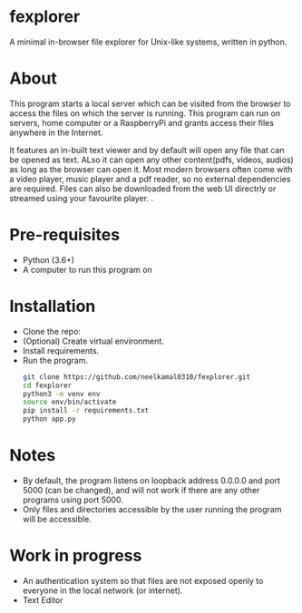 # fexplorer
A minimal in-browser file explorer for Unix-like systems, written in python.

# About

This program starts a local server which can be visited from the browser to access the files on which the server is running. This program can run on servers, home computer or a RaspberryPi and grants access their files anywhere in the Internet.

It features an in-built text viewer and by default will open any file that can be opened as text. ALso it can open any other content(pdfs, videos, audios) as long as the browser can open it. Most modern browsers often come with a video player, music player and a pdf reader, so no external dependencies are required. Files can also be downloaded from the web UI directrly or streamed using your favourite player. .

# Pre-requisites

* Python (3.6+)
* A computer to run this program on

# Installation

* Clone the repo:
* (Optional) Create virtual environment.
* Install requirements.
* Run the program.
    ```bash
    git clone https://github.com/neelkamal0310/fexplorer.git
    cd fexplorer
    python3 -m venv env
    source env/bin/activate
    pip install -r requirements.txt
    python app.py
    
    ```
    
# Notes

* By default, the program listens on loopback address 0.0.0.0 and port 5000 (can be changed), and will not work if there are any other programs using port 5000.
* Only files and directories accessible by the user running the program will be accessible.

# Work in progress

* An authentication system so that files are not exposed openly to everyone in the local network (or internet).
* Text Editor
